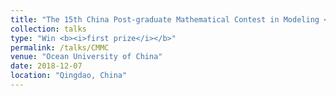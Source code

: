 ```yaml
---
title: "The 15th China Post-graduate Mathematical Contest in Modeling <b><i>(First Prize Winner)</i></b>"
collection: talks
type: "Win <b><i>first prize</i></b>"
permalink: /talks/CMMC
venue: "Ocean University of China"
date: 2018-12-07
location: "Qingdao, China"
---
```

